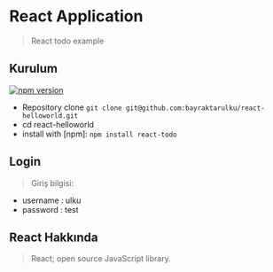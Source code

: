 # React Application
> React todo example

## Kurulum
[![npm version](https://badge.fury.io/js/react-todo-example.svg)](https://badge.fury.io/js/react-todo-example)

- Repository clone `git clone git@github.com:bayraktarulku/react-helloworld.git`
- cd react-helloworld
- install with [npm]: `npm install react-todo`

## Login
> Giriş bilgisi:
 - username : ulku
 - password : test

## React Hakkında
> React; open source JavaScript library.

